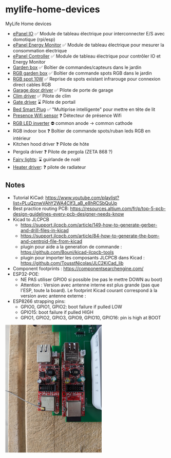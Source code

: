 # mylife-home-devices
MyLife Home devices

- [ePanel IO](epanel-io/README.md) :white_check_mark: Module de tableau électrique pour interconnecter E/S avec domotique (rpi/esp)
- [ePanel Energy Monitor](epanel-energy-monitor/README.md) :white_check_mark: Module de tableau électrique pour mesurer la consommation électrique
- [ePanel Controller](epanel-controller/README.md) :white_check_mark: Module de tableau électrique pour contrôler IO et Energy Monitor
- [Garden box](garden-box/README.md) :white_check_mark: Boîtier de commandes/capteurs dans le jardin
- [RGB garden box](rgb-garden-box/README.md) :white_check_mark: Boîtier de commande spots RGB dans le jardin
- [RGB spot 10W](rgb-spot-10w/README.md) :white_check_mark: Reprise de spots existant infrarouge pour connexion direct cables RGB
- [Garage door driver](garage-door-driver/README.md) :white_check_mark: Pilote de porte de garage
- [Clim driver](clim-driver/README.md) :white_check_mark: Pilote de clim
- [Gate driver](gate-driver/README.md) :hourglass: Pilote de portail
- [Bed Smart Plug](bed-smart-plug/README.md) :white_check_mark: "Multiprise intelligente" pour mettre en tête de lit
- [Presence Wifi sensor](presence-wifi-sensor/README.md) :question: Détecteur de présence Wifi
- [RGB LED inverter](rgb-led-inverter/README.md) :no_entry: common anode -> common cathode
- RGB indoor box :question: Boîtier de commande spots/ruban leds RGB en intérieur
- Kitchen hood driver :question: Pilote de hôte
- Pergola driver :question: Pilote de pergola (ZETA 868 ?)
- [Fairy lights](fairy-lights/README.md): :hourglass: guirlande de noël
- [Heater driver](heater-driver/README.md): :question: pilote de radiateur

## Notes
- Tutorial KiCad: https://www.youtube.com/playlist?list=PLuQznwVAhY2WA4CIf3_aB_e8hRCSbQuUp
- Best practice routing PCB: https://resources.altium.com/fr/p/top-5-pcb-design-guidelines-every-pcb-designer-needs-know
- Kicad to JLCPCB
  - https://support.jlcpcb.com/article/149-how-to-generate-gerber-and-drill-files-in-kicad
  - https://support.jlcpcb.com/article/84-how-to-generate-the-bom-and-centroid-file-from-kicad
  - plugin pour aide a la generation de commande : https://github.com/Bouni/kicad-jlcpcb-tools
  - plugin pour importer les composants JLCPCB dans Kicad : https://github.com/TousstNicolas/JLC2KiCad_lib
- Component footprints : https://componentsearchengine.com/
- ESP32-POE:
  - NE PAS utiliser GPIO0 si possible (ne pas le mettre DOWN au boot)
  - Attention : Version avec antenne interne est plus grande (pas que l'ESP, toute la board). Le footprint Kicad courant correspond à la version avec antenne externe : 
- ESP8266 strapping pins:
  - GPIO0, GPIO1, GPIO2: boot failure if pulled LOW
  - GPIO15: boot failure if pulled HIGH
  - GPIO1, GPIO2, GPIO3, GPIO9, GPIO10, GPIO16: pin is high at BOOT

<img src="esp32-poe-sizes.jpg" width="300">
